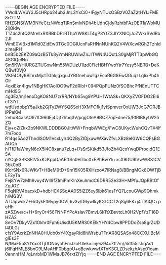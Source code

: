 -----BEGIN AGE ENCRYPTED FILE-----
YWdlLWVuY3J5cHRpb24ub3JnL3YxCi0+IFgyNTUxOSBzV0ZaZ2tHYlJFME8rOTlM
RHZGNStWM3NYeCtzNWdqTjRnSmlvNDh4bUdnCjdyRzhtbFAzOER1aWpMU2ljQldw
T1Z4c2htQ2MrellxRXRBbDRrRThpYW8KLT4gP3YtZ3JlYXNlCjJoZWkrSVdRb2JI
WmE0VlBxd1M1d0ZidEw0TGc0OGlUcnFaRHNnNUhKQ2V4WXcwRGh2TzhldzlmajRH
bnB5b2EKZ09aQzB5Tk8yYmNRUWIwZnJrTWN4UQotLS0gMjRTT3pWbGQ4SGlQelNn
Sm5KWHlURGZTUGxwNm55WDUzU1lzd0FIcHBHYwoYtr7Yesy5NERB+DcKQBwf0Vj0
VK94Oty9BlhrxMjctTGhkjgxguJYBGnehuw1gzEcaR6G8EwQGuqzLqIixPb4hGlr
4qxiEkn4igw1NBgHK7AolOO9wF2dRlbI+094PQpFUNz0fSOBhcPfNEnUTTCmHd9G
4g3Ez/mj1enoDgKO8NU7zrRR/NYbS5vg9YPUH1WtASk+QKXyZVOFDG2EI6cT3lYl
wdUsdbbpY5aJkb2GjTyZWYSQ6SxH3XMFOfkj1yISpmverOxUW3JoG7GRJBlPPeKM
2vhd84asAO97lC9RdEj4Djf7hbq3V/pqgOteA9BCZ7npFdne75/RtRlB8yfW2hZQ
Ejy+oZiZkx3b9NKWLDDDBG0JitWW+FrrqbWWEg/FwC8UKycWuhCQvTX4lf7m7ooo
R14qs5Ao2ThndlSOM1VcxLylr4Q2ByZIDjxuwWXavZfvLXBz8eIGW6CQFsBGAUQh
hITfD1aWmyN6cX5l4O8xanu7zLq+I7sSrSKtkd53JfoZh4QcoYwqDProcidQ1E5A
nYOgE3BKSFtV5xKzKppDaAEffSn0HTboXxEPhBwYk+xcX9DU9IVwWBS1CV3bk0oB
iKdrSNx6RJWKvT+HBeM9tD+9m15K05RXHzxoA7lRNag8/BBngMOk8OWTjBLF2yTa
Fej8Yw7zMh9vuy4Wll9fZImiPmKlnXeuhmdC6DRR52e33H+MPfpJQpRBtOfZgJOZ
F5qNRV4bacxkD+hdbH0XSSqAA0S5l2Z6ey6lbk61es1YQ7LcouGWp9Qhmkh/MG3V
ATUipwckZ+6r0ykEtMvpy0OVL6v3v/D6ywIkyICGCCT2qSg6EK+j4TIAlQC+poHh
zA5Zwe/c+H+9ryOr456FNNPYPcAslav7BmvL6kTtXBsvtcLh0H2VpfYzT16DHZA2
8nOV7DkyVZx1Okhr0Fph6UisdU5KMRS0KElkYHY4Cbw8PPDDoZsa8grZUDl4DLGj
cfsY9AxrkZnNHA0HUdb0xY4XgayRId6hWfsbuTFnAR8QSASn48CCXUIBcMgIEs3F
N/MaF5o8YtYax3TjDONbyohFniJzoPJlekminjeiz94cZtt7m//i5tf55ishqAs1
j6IFqHMLE8bnG9LMaAHF0bbgpU+oBcwkwwfXTnK3CLZDsekzhAsp01cam0ennnHM
/qLnrbMD1WMaJB76rxtZIYjq
-----END AGE ENCRYPTED FILE-----
